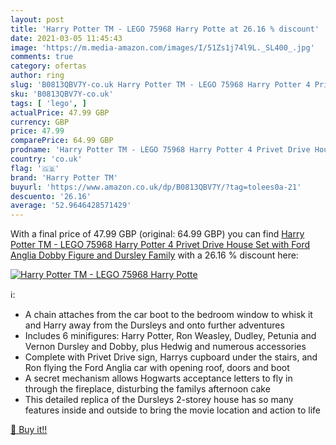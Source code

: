 ```yaml
---
layout: post
title: 'Harry Potter TM - LEGO 75968 Harry Potte at 26.16 % discount'
date: 2021-03-05 11:45:43
image: 'https://m.media-amazon.com/images/I/51Zs1j74l9L._SL400_.jpg'
comments: true
category: ofertas
author: ring
slug: 'B0813QBV7Y-co.uk Harry Potter TM - LEGO 75968 Harry Potter 4 Privet...'
sku: 'B0813QBV7Y-co.uk'
tags: [ 'lego', ]
actualPrice: 47.99 GBP
currency: GBP
price: 47.99
comparePrice: 64.99 GBP
prodname: 'Harry Potter TM - LEGO 75968 Harry Potter 4 Privet Drive House Set with Ford Anglia  Dobby Figure and Dursley Family'
country: 'co.uk'
flag: '🇬🇧'
brand: 'Harry Potter TM'
buyurl: 'https://www.amazon.co.uk/dp/B0813QBV7Y/?tag=tolees0a-21'
descuento: '26.16'
average: '52.9646428571429'
---
```


With a final price of 47.99 GBP (original: 64.99 GBP) you can find [Harry Potter TM - LEGO 75968 Harry Potter 4 Privet Drive House Set with Ford Anglia  Dobby Figure and Dursley Family](https://www.amazon.co.uk/dp/B0813QBV7Y/?tag=tolees0a-21) with a  26.16 % discount here:

[![Harry Potter TM - LEGO 75968 Harry Potte](https://m.media-amazon.com/images/I/51Zs1j74l9L._SL400_.jpg)](https://www.amazon.co.uk/dp/B0813QBV7Y/?tag=tolees0a-21)

ℹ️:

- A chain attaches from the car boot to the bedroom window to whisk it and Harry away from the Dursleys and onto further adventures
- Includes 6 minifigures: Harry Potter, Ron Weasley, Dudley, Petunia and Vernon Dursley and Dobby, plus Hedwig and numerous accessories
- Complete with Privet Drive sign, Harrys cupboard under the stairs, and Ron flying the Ford Anglia car with opening roof, doors and boot
- A secret mechanism allows Hogwarts acceptance letters to fly in through the fireplace, disturbing the familys afternoon cake
- This detailed replica of the Dursleys 2-storey house has so many features inside and outside to bring the movie location and action to life

[🛒 Buy it!!](https://www.amazon.co.uk/dp/B0813QBV7Y/?tag=tolees0a-21)
